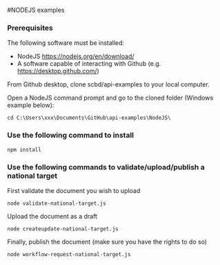 #NODEJS examples

### Prerequisites
The following software must be installed:
* NodeJS https://nodejs.org/en/download/
* A software capable of interacting with Github (e.g. https://desktop.github.com/)

From Github desktop, clone scbd/api-examples to your local computer.

Open a NodeJS command prompt and go to the cloned folder (Windows example below):
```
cd C:\Users\xxx\Documents\GitHub\api-examples\NodeJS\ 
```
### Use the following command to install 
``` 
npm install
```
### Use the following commands to validate/upload/publish a national target
First validate the document you wish to upload
```
node validate-national-target.js
```
Upload the document as a draft
```
node createupdate-national-target.js
```
Finally, publish the document (make sure you have the rights to do so)
```
node workflow-request-national-target.js
```

